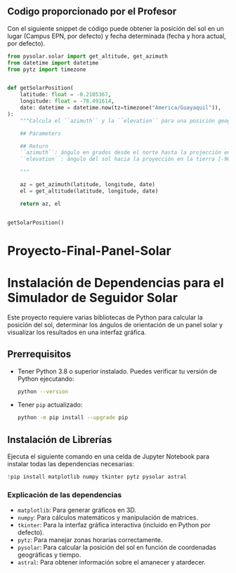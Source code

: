 
## Codigo proporcionado por el Profesor
Con el siguiente snippet de código puede obtener la posición del sol en un lugar (Campus EPN, por defecto) y fecha determinada (fecha y hora actual, por defecto).

```python
from pysolar.solar import get_altitude, get_azimuth
from datetime import datetime
from pytz import timezone


def getSolarPosition(
    latitude: float = -0.2105367,
    longitude: float = -78.491614,
    date: datetime = datetime.now(tz=timezone("America/Guayaquil")),
):
    """Calcula el ``azimuth`` y la ``elevation`` para una posición geográfica (por defecto la EPN) y la fecha ``date``.

    ## Parameters

    ## Return
    ``azimuth``: ángulo en grados desde el norte hasta la projección en la tierra [0 -> 360).
    ``elevation``: ángulo del sol hacia la proyección en la tierra [-90 -> 90].

    """

    az = get_azimuth(latitude, longitude, date)
    el = get_altitude(latitude, longitude, date)

    return az, el


getSolarPosition()
```
# Proyecto-Final-Panel-Solar

# Instalación de Dependencias para el Simulador de Seguidor Solar

Este proyecto requiere varias bibliotecas de Python para calcular la posición del sol, determinar los ángulos de orientación de un panel solar y visualizar los resultados en una interfaz gráfica.

## Prerrequisitos

- Tener Python 3.8 o superior instalado. Puedes verificar tu versión de Python ejecutando:
  ```sh
  python --version
  ```
- Tener `pip` actualizado:
  ```sh
  python -m pip install --upgrade pip
  ```

## Instalación de Librerías

Ejecuta el siguiente comando en una celda de Jupyter Notebook para instalar todas las dependencias necesarias:

```python
!pip install matplotlib numpy tkinter pytz pysolar astral
```

### Explicación de las dependencias

- `matplotlib`: Para generar gráficos en 3D.
- `numpy`: Para cálculos matemáticos y manipulación de matrices.
- `tkinter`: Para la interfaz gráfica interactiva (incluido en Python por defecto).
- `pytz`: Para manejar zonas horarias correctamente.
- `pysolar`: Para calcular la posición del sol en función de coordenadas geográficas y tiempo.
- `astral`: Para obtener información sobre el amanecer y atardecer.


